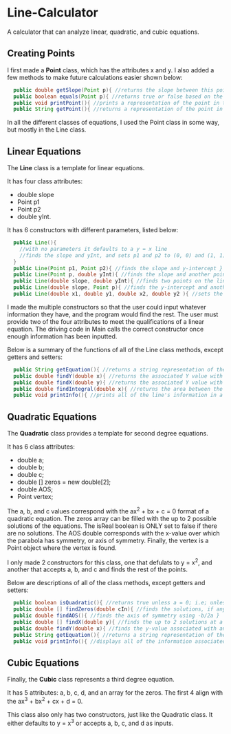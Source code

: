 # Line-Calculator
A calculator that can analyze linear, quadratic, and cubic equations. 

## Creating Points

I first made a **Point** class, which has the attributes x and y. I also added a few methods to make future calculations easier shown below:

```java
  public double getSlope(Point p){ //returns the slope between this point object and another }
  public boolean equals(Point p){ //returns true or false based on the coordinates }
  public void printPoint(){ //prints a representation of the point in the format, (x, y) }
  public String getPoint(){ //returns a representation of the point in the format, (x, y) }

```

In all the different classes of equations, I used the Point class in some way, but mostly in the Line class. 

## Linear Equations

The **Line** class is a template for linear equations.

It has four class attributes:
- double slope
- Point p1
- Point p2
- double yInt. 

It has 6 constructors with different parameters, listed below:

```java
  public Line(){
    //with no parameters it defaults to a y = x line
    //finds the slope and yInt, and sets p1 and p2 to (0, 0) and (1, 1)
  }
  public Line(Point p1, Point p2){ //finds the slope and y-intercept }
  public Line(Point p, double yInt){ //finds the slope and another point on the line }
  public Line(double slope, double yInt){ //finds two points on the line }
  public Line(double slope, Point p){ //finds the y-intercept and another point }
  public Line(double x1, double y1, double x2, double y2 ){ //sets the two points given and finds a slope and y-intercept }

```

I made the multiple constructors so that the user could input whatever information they have, and the program would find the rest. The user must provide two of the four attributes to meet the qualifications of a linear equation. The driving code in Main calls the correct constructor once enough information has been inputted. 

Below is a summary of the functions of all of the Line class methods, except getters and setters:

```java
  public String getEquation(){ //returns a string representation of the equation in y = mx + b format }
  public double findY(double x){ //returns the associated Y value with the provided X value }
  public double findX(double y){ //returns the associated Y value with the provided X value }
  public double findIntegral(double x){ //returns the area between the line and the graph from 0 to the specified x value }
  public void printInfo(){ //prints all of the line's information in a nice format }
```

## Quadratic Equations

The **Quadratic** class provides a template for second degree equations. 

It has 6 class attributes:
- double a;
-	double b;
-	double c;
-	double [] zeros = new double[2];
-	double AOS;
-	Point vertex;

The a, b, and c values correspond with the ax<sup>2</sup> + bx + c = 0 format of a quadratic equation. The zeros array can be filled with the up to 2 possible solutions of the equations. The isReal boolean is ONLY set to false if there are no solutions. The AOS double corresponds with the x-value over which the parabola has symmetry, or axis of symmetry. Finally, the vertex is a Point object where the vertex is found.

I only made 2 constructors for this class, one that defulats to y = x<sup>2</sup>, and another that accepts a, b, and c and finds the rest of the points. 

Below are descriptions of all of the class methods, except getters and setters:

```java
  public boolean isQuadratic(){ //returns true unless a = 0; i.e; unless it is not a quadratic }
  public double [] findZeros(double cIn){ //finds the solutions, if any, for the quadratic equation at a given y value }
  public double findAOS(){ //finds the axis of symmetry using -b/2a }
  public double [] findX(double y){ //finds the up to 2 solutions at a y-value using findZeros() }
  public double findY(double x){ //finds the y-value associated with an x-value }
  public String getEquation(){ //returns a string representation of the equation in the ax^2 + bx + c = 0 format }
  public void printInfo(){ //displays all of the information associated with the equation in a nice format }
```

## Cubic Equations

Finally, the **Cubic** class represents a third degree equation. 

It has 5 attributes: a, b, c, d, and an array for the zeros. The first 4 align with the ax<sup>3</sup> + bx<sup>2</sup> + cx + d = 0. 

This class also only has two constructors, just like the Quadratic class. It either defaults to y = x<sup>3</sup> or accepts a, b, c, and d as inputs. 
